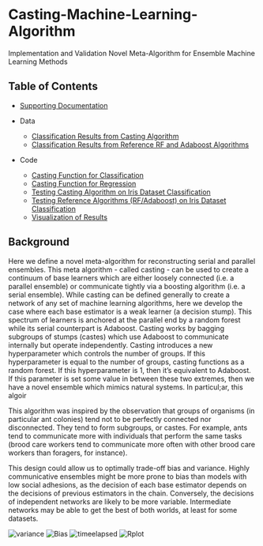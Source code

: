 # Casting-Machine-Learning-Algorithm
Implementation and Validation Novel Meta-Algorithm for Ensemble Machine Learning Methods

## Table of Contents

* [Supporting Documentation](https://github.com/colinmichaellynch/Casting-Machine-Learning-Algorithm/blob/main/Casting%20Meta%20Algorithm.docx)

* Data
  - [Classification Results from Casting Algorithm](https://github.com/colinmichaellynch/Casting-Machine-Learning-Algorithm/blob/main/IrisAntClassification.csv)
  - [Classification Results from Reference RF and Adaboost Algorithms](https://github.com/colinmichaellynch/Casting-Machine-Learning-Algorithm/blob/main/RFandAdaboost.csv)

* Code
  - [Casting Function for Classification](https://github.com/colinmichaellynch/Casting-Machine-Learning-Algorithm/blob/main/ant_ensemble_class.py)
  - [Casting Function for Regression](https://github.com/colinmichaellynch/Casting-Machine-Learning-Algorithm/blob/main/ant_ensemble_regression.py)
  - [Testing Casting Algorithm on Iris Dataset Classification](https://github.com/colinmichaellynch/Casting-Machine-Learning-Algorithm/blob/main/ant_ensemble_class.py)
  - [Testing Reference Algorithms (RF/Adaboost) on Iris Dataset Classification](https://github.com/colinmichaellynch/Casting-Machine-Learning-Algorithm/blob/main/RFandAdaboostComparison.py)
  - [Visualization of Results](https://github.com/colinmichaellynch/Casting-Machine-Learning-Algorithm/blob/main/graphTradeoff.R)

## Background

Here we define a novel meta-algorithm for reconstructing serial and parallel ensembles. This meta algorithm - called casting - can be used to create a continuum of base learners which are either loosely connected (i.e. a parallel ensemble) or communicate tightly via a boosting algorithm (i.e. a serial ensemble). While casting can be defined generally to create a network of any set of machine learning algorithms, here we develop the case where each base estimator is a weak learner (a decision stump). This spectrum of learners is anchored at the parallel end by a random forest while its serial counterpart is Adaboost. Casting works by bagging subgroups of stumps (castes) which use Adaboost to communicate internally but operate independently. Casting introduces a new hyperparameter which controls the number of groups. If this hyperparameter is equal to the number of groups, casting functions as a random forest. If this hyperparameter is 1, then it’s equivalent to Adaboost. If this parameter is set some value in between these two extremes, then we have a novel ensemble which mimics natural systems. In particul;ar, this algoir

This algorithm was inspired by the observation that groups of organisms (in particular ant colonies) tend not to be perfectly connected nor disconnected. They tend to form subgroups, or castes. For example, ants tend to communicate more with individuals that perform the same tasks (brood care workers tend to communicate more often with other brood care workers than foragers, for instance).

This design could allow us to optimally trade-off bias and variance. Highly communicative ensembles might be more prone to bias than models with low social adhesions, as the decision of each base estimator depends on the decisions of previous estimators in the chain. Conversely, the decisions of independent networks are likely to be more variable. Intermediate networks may be able to get the best of both worlds, at least for some datasets. 


![variance](https://user-images.githubusercontent.com/61156429/212184677-7e85bd78-d437-462d-ade1-74bd5e48f265.png)
![Bias](https://user-images.githubusercontent.com/61156429/212184679-e9f210c1-f17b-4071-904d-ab4b1d0f2476.png)
![timeelapsed](https://user-images.githubusercontent.com/61156429/212184680-ebb1d98f-1dba-4f43-b430-26fc4f9e75c7.png)
![Rplot](https://user-images.githubusercontent.com/61156429/212184681-61b54ea7-f00d-4a16-bc49-eff56155a80a.png)
